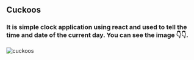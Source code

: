 ## Cuckoos

### It is simple clock application using react and used to tell the time and date of the current day. You can see the image 👇👇.

![cuckoos](https://user-images.githubusercontent.com/75711381/121701442-a12d6280-caf0-11eb-9595-533548270c15.PNG)
